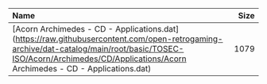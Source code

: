 |Name|Size|
|:---|---:|
|[Acorn Archimedes - CD - Applications.dat](https://raw.githubusercontent.com/open-retrogaming-archive/dat-catalog/main/root/basic/TOSEC-ISO/Acorn/Archimedes/CD/Applications/Acorn Archimedes - CD - Applications.dat)|1079|
